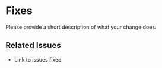 # Fixes

Please provide a short description of what your change does.

## Related Issues

- Link to issues fixed
